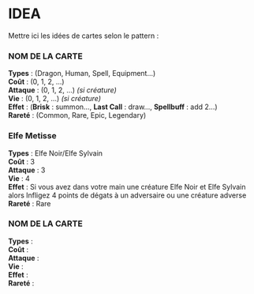 # IDEA
Mettre ici les idées de cartes selon le pattern :
### NOM DE LA CARTE #
__Types__ : (Dragon, Human, Spell, Equipment...)  
__Coût__ : (0, 1, 2, ...)  
__Attaque__ : (0, 1, 2, ...) *(si créature)*  
__Vie__ : (0, 1, 2, ...) *(si créature)*  
__Effet__ : (__Brisk__ : summon..., __Last Call__ : draw..., __Spellbuff__ : add 2...)  
__Rareté__ : (Common, Rare, Epic, Legendary)  

### Elfe Metisse #
__Types__ : Elfe Noir/Elfe Sylvain  
__Coût__ : 3  
__Attaque__ :  3  
__Vie__ :  4  
__Effet__ : Si vous avez dans votre main une créature Elfe Noir et Elfe Sylvain alors Infligez 4 points de dégats à un adversaire ou une créature adverse  
__Rareté__ : Rare   

### NOM DE LA CARTE #
__Types__ :  
__Coût__ :  
__Attaque__ :  
__Vie__ :  
__Effet__ :  
__Rareté__ :  
